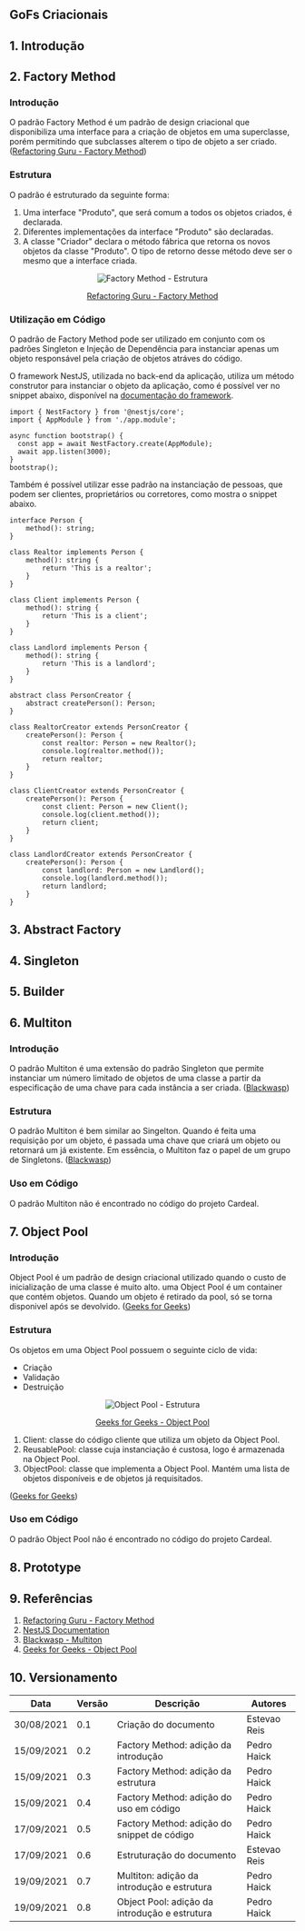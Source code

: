 ## GoFs Criacionais
## 1. Introdução

## 2. Factory Method 
### Introdução
O padrão Factory Method é um padrão de design criacional que disponibiliza uma interface para a criação de objetos em uma superclasse, porém permitindo que subclasses alterem o tipo de objeto a ser criado. ([Refactoring Guru - Factory Method](https://refactoring.guru/design-patterns/factory-method))

### Estrutura
O padrão é estruturado da seguinte forma:
1. Uma interface "Produto", que será comum a todos os objetos criados, é declarada.
2. Diferentes implementações da interface "Produto" são declaradas.
3. A classe "Criador" declara o método fábrica que retorna os novos objetos da classe "Produto". O tipo de retorno desse método deve ser o mesmo que a interface criada.

<center><img src="https://refactoring.guru/images/patterns/diagrams/factory-method/structure.png?id=4cba0803f42517cfe854" alt="Factory Method - Estrutura"></img>

<a text-align="center" href="https://refactoring.guru/design-patterns/factory-method">Refactoring Guru - Factory Method</a></center>

### Utilização em Código
O padrão de Factory Method pode ser utilizado em conjunto com os padrões Singleton e Injeção de Dependência para instanciar apenas um objeto responsável pela criação de objetos atráves do código.

O framework NestJS, utilizada no back-end da aplicação, utiliza um método construtor para instanciar o objeto da aplicação, como é possível ver no snippet abaixo, disponível na [documentação do framework](https://docs.nestjs.com/).

```
import { NestFactory } from '@nestjs/core';
import { AppModule } from './app.module';

async function bootstrap() {
  const app = await NestFactory.create(AppModule);
  await app.listen(3000);
}
bootstrap();
```
Também é possível utilizar esse padrão na instanciação de pessoas, que podem ser clientes, proprietários ou corretores, como mostra o snippet abaixo.

```
interface Person {
    method(): string;
}

class Realtor implements Person {
    method(): string {
        return 'This is a realtor';
    }
}

class Client implements Person {
    method(): string {
        return 'This is a client';
    }
}

class Landlord implements Person {
    method(): string {
        return 'This is a landlord';
    }
}

abstract class PersonCreator {
    abstract createPerson(): Person;
}

class RealtorCreator extends PersonCreator {
    createPerson(): Person {
        const realtor: Person = new Realtor();
        console.log(realtor.method());
        return realtor;
    }
}

class ClientCreator extends PersonCreator {
    createPerson(): Person {
        const client: Person = new Client();
        console.log(client.method());
        return client;
    }
}

class LandlordCreator extends PersonCreator {
    createPerson(): Person {
        const landlord: Person = new Landlord();
        console.log(landlord.method());
        return landlord;
    }
}
```

## 3. Abstract Factory 
## 4. Singleton  
## 5. Builder 

## 6. Multiton 
### Introdução
O padrão Multiton é uma extensão do padrão Singleton que permite instanciar um número limitado de objetos de uma classe a partir da especificação de uma chave para cada instância a ser criada. ([Blackwasp](http://www.blackwasp.co.uk/multiton.aspx))
### Estrutura
O padrão Multiton é bem similar ao Singelton. Quando é feita uma requisição por um objeto, é passada uma chave que criará um objeto ou retornará um já existente. Em essência, o Multiton faz o papel de um grupo de Singletons. ([Blackwasp](http://www.blackwasp.co.uk/multiton.aspx))
### Uso em Código
O padrão Multiton não é encontrado no código do projeto Cardeal.

## 7. Object Pool
### Introdução
Object Pool é um padrão de design criacional utilizado quando o custo de inicialização de uma classe é muito alto. uma Object Pool é um container que contém objetos. Quando um objeto é retirado da pool, só se torna disponivel após se devolvido. ([Geeks for Geeks](https://www.geeksforgeeks.org/object-pool-design-pattern/))
### Estrutura
Os objetos em uma Object Pool possuem o seguinte ciclo de vida:
 - Criação
 - Validação
 - Destruição

<center><img src="https://media.geeksforgeeks.org/wp-content/uploads/uml-pool-design.jpg" alt="Object Pool - Estrutura"></img>

<a text-align="center" href="https://www.geeksforgeeks.org/object-pool-design-pattern/">Geeks for Geeks - Object Pool</a></center>
1. Client: classe do código cliente que utiliza um objeto da Object Pool.
2. ReusablePool: classe cuja instanciação é custosa, logo é armazenada na Object Pool.
3. ObjectPool: classe que implementa a Object Pool. Mantém uma lista de objetos disponíveis e de objetos já requisitados.

([Geeks for Geeks](https://www.geeksforgeeks.org/object-pool-design-pattern/))
### Uso em Código
O padrão Object Pool não é encontrado no código do projeto Cardeal.

## 8. Prototype 
## 9. Referências
1. [Refactoring Guru - Factory Method](https://refactoring.guru/design-patterns/factory-method)
2. [NestJS Documentation](https://docs.nestjs.com/)
3. [Blackwasp - Multiton](http://www.blackwasp.co.uk/multiton.aspx)
4. [Geeks for Geeks - Object Pool](https://www.geeksforgeeks.org/object-pool-design-pattern/)

## 10. Versionamento 

| Data       | Versão | Descrição                                     | Autores      |
| ---------- | ------ | --------------------------------------------- | ------------ |
| 30/08/2021 | 0.1    | Criação do documento                          | Estevao Reis |
| 15/09/2021 | 0.2    | Factory Method: adição da introdução          | Pedro Haick  |
| 15/09/2021 | 0.3    | Factory Method: adição da estrutura           | Pedro Haick  |
| 15/09/2021 | 0.4    | Factory Method: adição do uso em código       | Pedro Haick  |
| 17/09/2021 | 0.5    | Factory Method: adição do snippet de código   | Pedro Haick  |
| 17/09/2021 | 0.6    | Estruturação do documento                     | Estevao Reis |
| 19/09/2021 | 0.7    | Multiton: adição da introdução e estrutura    | Pedro Haick  |
| 19/09/2021 | 0.8    | Object Pool: adição da introdução e estrutura | Pedro Haick  |